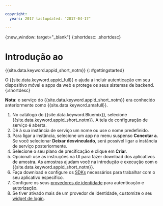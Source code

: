 ```yaml
---

copyright:
  years: 2017 lastupdated: "2017-04-17"

---
```


{:new_window: target="_blank"}
{:shortdesc: .shortdesc}

# Introdução ao
{{site.data.keyword.appid_short_notm}}
{: #gettingstarted}

O {{site.data.keyword.appid_full}} o ajuda a incluir autenticação em seu dispositivo móvel e apps da web e protege os seus sistemas de backend.
{:shortdesc}

**Nota:** o serviço do {{site.data.keyword.appid_short_notm}} era conhecido anteriormente como {{site.data.keyword.amafull}}.


1. No catálogo do {{site.data.keyword.Bluemix}}, selecione {{site.data.keyword.appid_short_notm}}. A tela de configuração de
serviço é aberta.
2. Dê à sua instância de serviço um nome ou use o nome predefinido.
3. Para ligar a instância, selecione um app no menu suspenso **Conectar a**. Se você selecionar **Deixar desvinculado**,
será possível ligar a instância de serviço posteriormente.
4. Selecione o seu plano de precificação e clique em **Criar**.
5. Opcional: use as instruções na UI para fazer download dos aplicativos de amostra. As amostras ajudam você na introdução e
execução com o {{site.data.keyword.appid_short_notm}}.
6. Faça download e configure os [SDKs](/docs/services/appid/relatedlinks.html) necessários para trabalhar com o seu aplicativo específico.
7. Configure os seus [provedores de identidade](/docs/services/appid/identity-providers.html) para autenticação e autorização.
8. Se tiver ativado mais de um provedor de identidade, customize o seu [widget de login](/docs/services/appid/login-widget.html).
